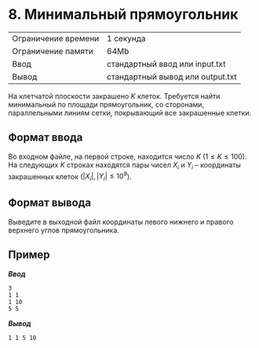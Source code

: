 # 8. Минимальный прямоугольник

|                   |                                |
|-------------------|--------------------------------|
|Ограничение времени|1 секунда                       |
|Ограничение памяти |64Mb                            |
|Ввод               |стандартный ввод или input.txt  |
|Вывод              |стандартный вывод или output.txt|

На клетчатой плоскости закрашено $K$ клеток. Требуется найти минимальный по площади прямоугольник, со сторонами, параллельными линиям сетки, покрывающий все закрашенные клетки.

## Формат ввода

Во входном файле, на первой строке, находится число $K$ ($1 ≤ K ≤ 100$). На следующих $K$ строках находятся пары чисел $X_{i}$ и $Y_{i}$ – координаты закрашенных клеток ($|X_{i}|, |Y_{i}| ≤ 10^{9}$).

## Формат вывода

Выведите в выходной файл координаты левого нижнего и правого верхнего углов прямоугольника.

## Пример

***Ввод***

```text
3
1 1
1 10
5 5
```

***Вывод***

```text
1 1 5 10
```
